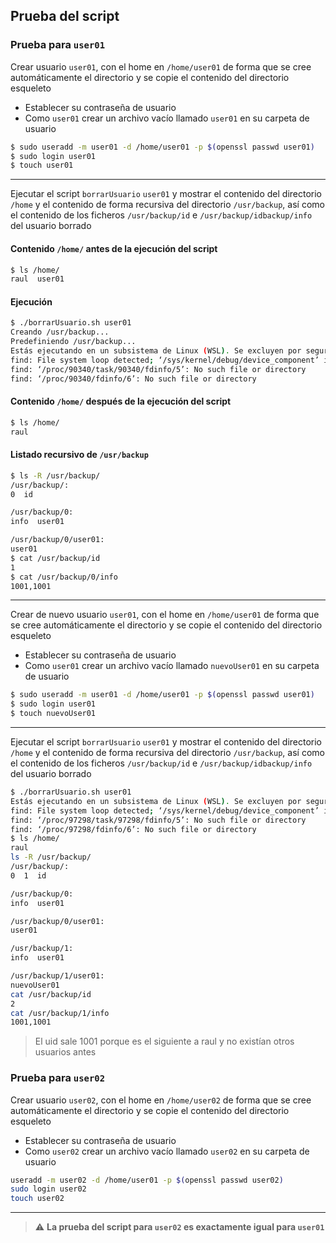 ## Prueba del script
### Prueba para `user01`
Crear usuario <code>user01</code>, con el home en <code>/home/user01</code> de forma que se cree automáticamente el directorio y se copie el contenido del directorio esqueleto

 - Establecer su contraseña de usuario
 - Como <code>user01</code> crear un archivo vacío llamado <code>user01</code> en su carpeta de usuario

```bash
$ sudo useradd -m user01 -d /home/user01 -p $(openssl passwd user01)
$ sudo login user01
$ touch user01
```
---
Ejecutar el script `borrarUsuario` `user01` y mostrar el contenido del directorio `/home` y el contenido de forma recursiva del directorio `/usr/backup`, así como el contenido de los ficheros `/usr/backup/id` e `/usr/backup/idbackup/info` del usuario borrado
#### Contenido `/home/` antes de la ejecución del script
```bash
$ ls /home/
raul  user01
```
#### Ejecución
```bash
$ ./borrarUsuario.sh user01
Creando /usr/backup...
Predefiniendo /usr/backup...
Estás ejecutando en un subsistema de Linux (WSL). Se excluyen por seguridad /mnt/...
find: File system loop detected; ‘/sys/kernel/debug/device_component’ is part of the same file system loop as ‘/sys/kernel/debug’.
find: ‘/proc/90340/task/90340/fdinfo/5’: No such file or directory
find: ‘/proc/90340/fdinfo/6’: No such file or directory
```
#### Contenido `/home/` después de la ejecución del script
```bash
$ ls /home/
raul
```
#### Listado recursivo de `/usr/backup` 
```bash
$ ls -R /usr/backup/
/usr/backup/:
0  id

/usr/backup/0:
info  user01

/usr/backup/0/user01:
user01
$ cat /usr/backup/id
1
$ cat /usr/backup/0/info
1001,1001
```
---
Crear de nuevo usuario `user01`, con el home en `/home/user01` de forma que se cree automáticamente el directorio y se copie el contenido del directorio esqueleto

 - Establecer su contraseña de usuario
 - Como `user01` crear un archivo vacío llamado `nuevoUser01` en su carpeta de usuario

```bash
$ sudo useradd -m user01 -d /home/user01 -p $(openssl passwd user01)
$ sudo login user01
$ touch nuevoUser01
```
---
 Ejecutar el script `borrarUsuario` `user01` y mostrar el contenido del directorio `/home` y el contenido de forma recursiva del directorio `/usr/backup`, así como el contenido de los ficheros `/usr/backup/id` e `/usr/backup/idbackup/info` del usuario borrado

```bash
$ ./borrarUsuario.sh user01
Estás ejecutando en un subsistema de Linux (WSL). Se excluyen por seguridad /mnt/...
find: File system loop detected; ‘/sys/kernel/debug/device_component’ is part of the same file system loop as ‘/sys/kernel/debug’.
find: ‘/proc/97298/task/97298/fdinfo/5’: No such file or directory
find: ‘/proc/97298/fdinfo/6’: No such file or directory
$ ls /home/
raul
ls -R /usr/backup/
/usr/backup/:
0  1  id

/usr/backup/0:
info  user01

/usr/backup/0/user01:
user01

/usr/backup/1:
info  user01

/usr/backup/1/user01:
nuevoUser01
cat /usr/backup/id
2
cat /usr/backup/1/info
1001,1001
```
> El uid sale 1001 porque es el siguiente a raul y no existían otros usuarios antes
### Prueba para `user02`
Crear usuario <code>user02</code>, con el home en <code>/home/user02</code> de forma que se cree automáticamente el directorio y se copie el contenido del directorio esqueleto

 - Establecer su contraseña de usuario
 - Como <code>user02</code> crear un archivo vacío llamado <code>user02</code> en su carpeta de usuario

```bash
useradd -m user02 -d /home/user01 -p $(openssl passwd user02)
sudo login user02
touch user02
```
---
> :warning: **La prueba del script para `user02` es exactamente igual para `user01`**